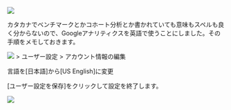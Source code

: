 ![](http://i.imgur.com/7O7A6r0.png)

カタカナでベンチマークとかコホート分析とか書かれていても意味もスペルも良く分からないので、Googleアナリティクスを英語で使うことにしました。その手順をメモしておきます。

![](http://i.imgur.com/iGo2285.png) > ユーザー設定 > アカウント情報の編集

言語を[日本語]から[US English]に変更

[ユーザー設定を保存]をクリックして設定を終了します。

![](http://i.imgur.com/qE38QN3.png)
